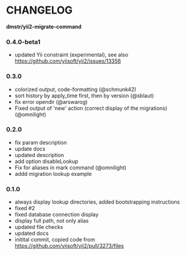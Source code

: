 CHANGELOG
=========

**dmstr/yii2-migrate-command**

### 0.4.0-beta1

  - updated Yii constraint (experimental), see also https://github.com/yiisoft/yii2/issues/13356

### 0.3.0

  - colorized output, code-formatting (@schmunk42)
  - sort history by apply_time first, then by version (@sblaut)
  - fix error opendir (@arswarog)
  - Fixed output of 'new' action (correct display of the migrations) (@omnilight)

### 0.2.0

  - fix param description
  - update docs
  - updated description
  - add option disableLookup
  - Fix for aliases in mark command (@omnilight)
  - addd migration lookup example

### 0.1.0

  - always display lookup directories, added bootstrapping instructions
  - fixed #2
  - fixed database connection display
  - display full path, not only alias
  - updated file checks
  - updated docs
  - initital commit, copied code from https://github.com/yiisoft/yii2/pull/3273/files